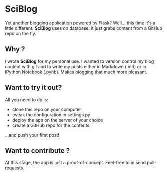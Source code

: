 # SciBlog

Yet another blogging application powered by Flask? Well... this time it's a little different. __SciBlog__ uses *no* database: it just grabs content from a GitHub repo on the fly. 

## Why ?

I wrote __SciBlog__ for my personal use. I wanted to version control my blog content with git and to write my posts either in Markdown (.md) or in IPython Notebook (.pynb). Makes blogging that much more pleasant.

## Want to try it out?

All you need to do is:
* clone this repo on your computer
* tweak the configuration in settings.py
* deploy the app on the server of your choice
* create a GitHub repo for the contents

...and push your first post!

## Want to contribute ?
At this stage, the app is just a proof-of-concept. Feel-free to in send pull-requests.

